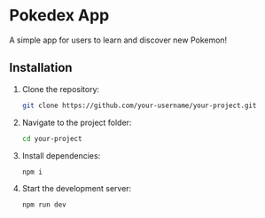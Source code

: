 # Pokedex App

A simple app for users to learn and discover new Pokemon!

## Installation

1. Clone the repository:
   ```sh
   git clone https://github.com/your-username/your-project.git
   ```
2. Navigate to the project folder:
   ```sh
   cd your-project
   ```
3. Install dependencies:
   ```sh
   npm i
   ```
4. Start the development server:
   ```sh
   npm run dev
   ```
